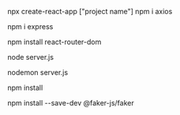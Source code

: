 npx create-react-app ["project name"]
npm i axios


<!-- express -->
npm i express

<!-- to install react router dom for routes -->
npm install react-router-dom
<!-- to run node server -->
node server.js
<!-- for development server -->
nodemon server.js


<!-- to unwrap package.json -->
npm install 

<!-- faker installation -->
npm install --save-dev @faker-js/faker
